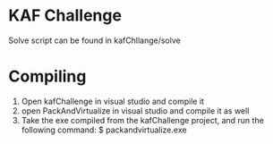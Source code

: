 # KAF Challenge

Solve script can be found in kafChllange/solve

# Compiling
1. Open kafChallenge in visual studio and compile it
2. open PackAndVirtualize in visual studio and compile it as well
3. Take the exe compiled from the kafChallenge project, and run the following command:
$ packandvirtualize.exe <path to kaf_challenge.exe>
